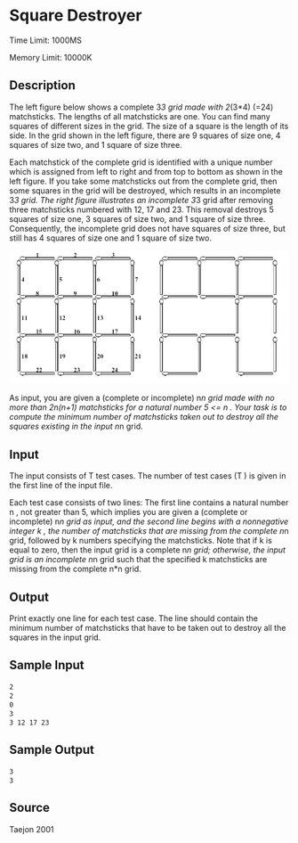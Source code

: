 # Square Destroyer

Time Limit: 1000MS

Memory Limit: 10000K


## Description

The left figure below shows a complete 3*3 grid made with 2*(3*4) (=24) matchsticks. The lengths of all matchsticks are one. You can find many squares of different sizes in the grid. The size of a square is the length of its side. In the grid shown in the left figure, there are 9 squares of size one, 4 squares of size two, and 1 square of size three.

Each matchstick of the complete grid is identified with a unique number which is assigned from left to right and from top to bottom as shown in the left figure. If you take some matchsticks out from the complete grid, then some squares in the grid will be destroyed, which results in an incomplete 3*3 grid. The right figure illustrates an incomplete 3*3 grid after removing three matchsticks numbered with 12, 17 and 23. This removal destroys 5 squares of size one, 3 squares of size two, and 1 square of size three. Consequently, the incomplete grid does not have squares of size three, but still has 4 squares of size one and 1 square of size two.

![](1084.gif)

As input, you are given a (complete or incomplete) n*n grid made with no more than 2n(n+1) matchsticks for a natural number 5 <= n . Your task is to compute the minimum number of matchsticks taken out to destroy all the squares existing in the input n*n grid.


## Input

The input consists of T test cases. The number of test cases (T ) is given in the first line of the input file.

Each test case consists of two lines: The first line contains a natural number n , not greater than 5, which implies you are given a (complete or incomplete) n*n grid as input, and the second line begins with a nonnegative integer k , the number of matchsticks that are missing from the complete n*n grid, followed by k numbers specifying the matchsticks. Note that if k is equal to zero, then the input grid is a complete n*n grid; otherwise, the input grid is an incomplete n*n grid such that the specified k matchsticks are missing from the complete n*n grid.


## Output

Print exactly one line for each test case. The line should contain the minimum number of matchsticks that have to be taken out to destroy all the squares in the input grid.


## Sample Input

```
2
2
0
3
3 12 17 23
```


## Sample Output

```
3
3
```


## Source

Taejon 2001
